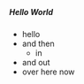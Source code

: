 <section class="pt-3 px-3">
    <header></header>

##### Hello World

- hello
- and then
    - in 
- and out
- over here now

</section>